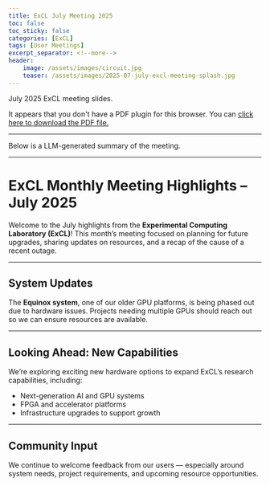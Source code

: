 ```yaml
---
title: ExCL July Meeting 2025
toc: false
toc_sticky: false
categories: [ExCL]
tags: [User Meetings]
excerpt_separator: <!--more-->
header:
    image: /assets/images/circuit.jpg
    teaser: /assets/images/2025-07-july-excl-meeting-splash.jpg
---
```


July 2025 ExCL meeting slides.

<!--more-->

<object data='{% link /assets/presentations/2025-07-july-excl-meeting.pdf %}' type='application/pdf' width='560' height='700'><p>It appears that you don't have a PDF plugin for this browser. You can <a href='{% link /assets/presentations/2025-07-july-excl-meeting.pdf %}'>click here to download the PDF file.</a></p></object>

----

Below is a LLM-generated summary of the meeting.

---

# ExCL Monthly Meeting Highlights – July 2025

Welcome to the July highlights from the **Experimental Computing Laboratory (ExCL)**! This month’s meeting focused on planning for future upgrades, sharing updates on resources, and a recap of the cause of a recent outage.

---

## System Updates

The **Equinox system**, one of our older GPU platforms, is being phased out due to hardware issues. Projects needing multiple GPUs should reach out so we can ensure resources are available.

---

## Looking Ahead: New Capabilities

We’re exploring exciting new hardware options to expand ExCL’s research capabilities, including:

* Next-generation AI and GPU systems
* FPGA and accelerator platforms
* Infrastructure upgrades to support growth

---

## Community Input

We continue to welcome feedback from our users — especially around system needs, project requirements, and upcoming resource opportunities.
